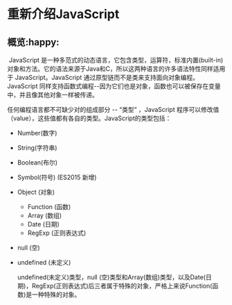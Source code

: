 # 重新介绍JavaScript

## 概览:happy:

​	JavaScript 是一种多范式的动态语言，它包含类型，运算符，标准内置(built-in)对象和方法。它的语法来源于Java和C，所以这两种语言的许多语法特性同样适用于 JavaScript。JavaScript 通过原型链而不是类来支持面向对象编程。JavaScript 同样支持函数式编程--因为它们也是对象，函数也可以被保存在变量中，并且像其他对象一样被传递。

 任何编程语言都不可缺少对的组成部分 -- “类型” ，JavaScript 程序可以修改值 （value），这些值都有各自的类型。JavaScript的类型包括：

- Number(数字)
- String(字符串)
- Boolean(布尔)
- Symbol(符号)   (ES2015 新增)
- Object (对象)
  - Function (函数)
  - Array (数组)
  - Date (日期)
  - RegExp (正则表达式)

- null (空)
- undefined (未定义)

  undefined(未定义)类型，null (空)类型和Array(数组)类型，以及Date(日期)，RegExp(正则表达式)后三者属于特殊的对象，严格上来说Function(函数)是一种特殊的对象。

